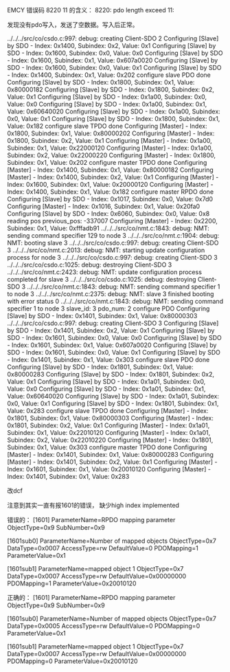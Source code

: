 
EMCY 错误码 8220 11 的含义：
8220: pdo length exceed
11: 

发现没有pdo写入，发送了空数据。写入后正常。

../../../src/co/csdo.c:997: debug: creating Client-SDO 2
Configuring [Slave] by SDO - Index: 0x1400, Subindex: 0x2, Value: 0x1
Configuring [Slave] by SDO - Index: 0x1600, Subindex: 0x0, Value: 0x0
Configuring [Slave] by SDO - Index: 0x1600, Subindex: 0x1, Value: 0x607a0020
Configuring [Slave] by SDO - Index: 0x1600, Subindex: 0x0, Value: 0x1
Configuring [Slave] by SDO - Index: 0x1400, Subindex: 0x1, Value: 0x202
configure slave PDO done
Configuring [Slave] by SDO - Index: 0x1800, Subindex: 0x1, Value: 0x80000182
Configuring [Slave] by SDO - Index: 0x1800, Subindex: 0x2, Value: 0x1
Configuring [Slave] by SDO - Index: 0x1a00, Subindex: 0x0, Value: 0x0
Configuring [Slave] by SDO - Index: 0x1a00, Subindex: 0x1, Value: 0x60640020
Configuring [Slave] by SDO - Index: 0x1a00, Subindex: 0x0, Value: 0x1
Configuring [Slave] by SDO - Index: 0x1800, Subindex: 0x1, Value: 0x182
configure slave TPDO done
Configuring [Master] - Index: 0x1800, Subindex: 0x1, Value: 0x80000202
Configuring [Master] - Index: 0x1800, Subindex: 0x2, Value: 0x1
Configuring [Master] - Index: 0x1a00, Subindex: 0x1, Value: 0x22000120
Configuring [Master] - Index: 0x1a00, Subindex: 0x2, Value: 0x22000220
Configuring [Master] - Index: 0x1800, Subindex: 0x1, Value: 0x202
configure master TPDO done
Configuring [Master] - Index: 0x1400, Subindex: 0x1, Value: 0x80000182
Configuring [Master] - Index: 0x1400, Subindex: 0x2, Value: 0x1
Configuring [Master] - Index: 0x1600, Subindex: 0x1, Value: 0x20000120
Configuring [Master] - Index: 0x1400, Subindex: 0x1, Value: 0x182
configure master RPDO done
Configuring [Slave] by SDO - Index: 0x1017, Subindex: 0x0, Value: 0x7d0
Configuring [Master] - Index: 0x1016, Subindex: 0x1, Value: 0x20fa0
Configuring [Slave] by SDO - Index: 0x6060, Subindex: 0x0, Value: 0x8
reading pos
previous_pos: -337007
Configuring [Master] - Index: 0x2200, Subindex: 0x1, Value: 0xfffadb91
../../../src/co/nmt.c:1843: debug: NMT: sending command specifier 129 to node 3
../../../src/co/nmt.c:1904: debug: NMT: booting slave 3
../../../src/co/csdo.c:997: debug: creating Client-SDO 3
../../../src/co/nmt.c:2013: debug: NMT: starting update configuration process for node 3
../../../src/co/csdo.c:997: debug: creating Client-SDO 3
../../../src/co/csdo.c:1025: debug: destroying Client-SDO 3
../../../src/co/nmt.c:2423: debug: NMT: update configuration process completed for slave 3
../../../src/co/csdo.c:1025: debug: destroying Client-SDO 3
../../../src/co/nmt.c:1843: debug: NMT: sending command specifier 1 to node 3
../../../src/co/nmt.c:2375: debug: NMT: slave 3 finished booting with error status 0
../../../src/co/nmt.c:1843: debug: NMT: sending command specifier 1 to node 3
slave_id: 3
pdo_num: 2
configure PDO
Configuring [Slave] by SDO - Index: 0x1401, Subindex: 0x1, Value: 0x80000303
../../../src/co/csdo.c:997: debug: creating Client-SDO 3
Configuring [Slave] by SDO - Index: 0x1401, Subindex: 0x2, Value: 0x1
Configuring [Slave] by SDO - Index: 0x1601, Subindex: 0x0, Value: 0x0
Configuring [Slave] by SDO - Index: 0x1601, Subindex: 0x1, Value: 0x607a0020
Configuring [Slave] by SDO - Index: 0x1601, Subindex: 0x0, Value: 0x1
Configuring [Slave] by SDO - Index: 0x1401, Subindex: 0x1, Value: 0x303
configure slave PDO done
Configuring [Slave] by SDO - Index: 0x1801, Subindex: 0x1, Value: 0x80000283
Configuring [Slave] by SDO - Index: 0x1801, Subindex: 0x2, Value: 0x1
Configuring [Slave] by SDO - Index: 0x1a01, Subindex: 0x0, Value: 0x0
Configuring [Slave] by SDO - Index: 0x1a01, Subindex: 0x1, Value: 0x60640020
Configuring [Slave] by SDO - Index: 0x1a01, Subindex: 0x0, Value: 0x1
Configuring [Slave] by SDO - Index: 0x1801, Subindex: 0x1, Value: 0x283
configure slave TPDO done
Configuring [Master] - Index: 0x1801, Subindex: 0x1, Value: 0x80000303
Configuring [Master] - Index: 0x1801, Subindex: 0x2, Value: 0x1
Configuring [Master] - Index: 0x1a01, Subindex: 0x1, Value: 0x22010120
Configuring [Master] - Index: 0x1a01, Subindex: 0x2, Value: 0x22010220
Configuring [Master] - Index: 0x1801, Subindex: 0x1, Value: 0x303
configure master TPDO done
Configuring [Master] - Index: 0x1401, Subindex: 0x1, Value: 0x80000283
Configuring [Master] - Index: 0x1401, Subindex: 0x2, Value: 0x1
Configuring [Master] - Index: 0x1601, Subindex: 0x1, Value: 0x20010120
Configuring [Master] - Index: 0x1401, Subindex: 0x1, Value: 0x283

改dcf

注意到其实一直有报1601的错误， 缺少high index implemented

错误的：
[1601]
ParameterName=RPDO mapping parameter
ObjectType=0x9
SubNumber=0x9

[1601sub0]
ParameterName=Number of mapped objects
ObjectType=0x7
DataType=0x0007
AccessType=rw
DefaultValue=0
PDOMapping=1
ParameterValue=0x1

[1601sub1]
ParameterName=mapped object 1
ObjectType=0x7
DataType=0x0007
AccessType=rw
DefaultValue=0x00000000
PDOMapping=1
ParameterValue=0x20010120

正确的：
[1601]
ParameterName=RPDO mapping parameter
ObjectType=0x9
SubNumber=0x9

[1601sub0]
ParameterName=Number of mapped objects
ObjectType=0x7
DataType=0x0005
AccessType=rw
DefaultValue=0
PDOMapping=0
ParameterValue=0x1

[1601sub1]
ParameterName=mapped object 1
ObjectType=0x7
DataType=0x0007
AccessType=rw
DefaultValue=0x00000000
PDOMapping=0
ParameterValue=0x20010120
